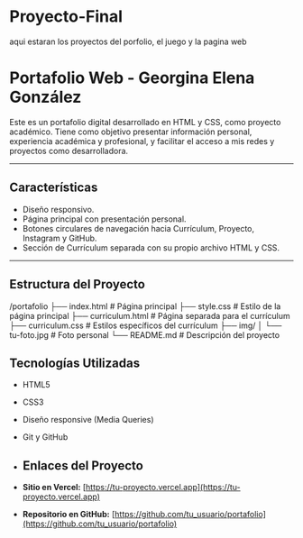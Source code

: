 # Proyecto-Final
aqui estaran los proyectos del porfolio, el juego y la pagina web

# Portafolio Web - Georgina Elena González

Este es un portafolio digital desarrollado en HTML y CSS, como proyecto académico. Tiene como objetivo presentar información personal, experiencia académica y profesional, y facilitar el acceso a mis redes y proyectos como desarrolladora.

---

##  Características

- Diseño responsivo.
- Página principal con presentación personal.
- Botones circulares de navegación hacia Currículum, Proyecto, Instagram y GitHub.
- Sección de Currículum separada con su propio archivo HTML y CSS.

---

##  Estructura del Proyecto
/portafolio
├── index.html # Página principal
├── style.css # Estilo de la página principal
├── curriculum.html # Página separada para el currículum
├── curriculum.css # Estilos específicos del currículum
├── img/
│ └── tu-foto.jpg # Foto personal
└── README.md # Descripción del proyecto

## Tecnologías Utilizadas

- HTML5
- CSS3
- Diseño responsive (Media Queries)
- Git y GitHub

- ##  Enlaces del Proyecto

-  **Sitio en Vercel:** [https://tu-proyecto.vercel.app](https://tu-proyecto.vercel.app)
-  **Repositorio en GitHub:** [https://github.com/tu_usuario/portafolio](https://github.com/tu_usuario/portafolio)
